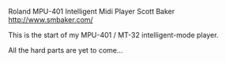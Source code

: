 Roland MPU-401 Intelligent Midi Player
Scott Baker
http://www.smbaker.com/

This is the start of my MPU-401 / MT-32 intelligent-mode player.

All the hard parts are yet to come...
